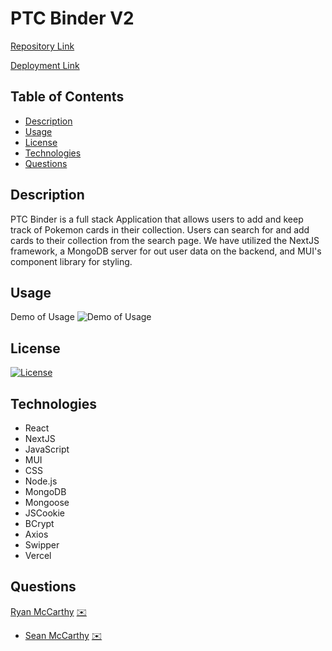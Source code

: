 # PTC Binder V2

[Repository Link](https://github.com/McTastic/PTC-Binder_V2)

[Deployment Link](https://ptc-binder-v2-4kml8079p-team-mc.vercel.app/)

## Table of Contents

- [Description](#Description)
- [Usage](#Usage)
- [License](#License)
- [Technologies](#Technologies)
- [Questions](#Questions)

## Description

PTC Binder is a full stack Application that allows users to add and keep track of Pokemon cards in their collection. Users can search for and add cards to their collection from the search page. We have utilized the NextJS framework, a MongoDB server for out user data on the backend, and MUI's component library for styling.

## Usage

Demo of Usage
![Demo of Usage](/public/images/addCard.gif)

## License

[![License](https://img.shields.io/badge/License-MIT-yellow.svg)](https://opensource.org/licenses/MIT)

## Technologies

- React
- NextJS
- JavaScript
- MUI
- CSS
- Node.js
- MongoDB
- Mongoose
- JSCookie
- BCrypt
- Axios
- Swipper
- Vercel

## Questions

[Ryan McCarthy](https://github.com/rmmccar92/) [:envelope:](mailto:rmmccar92@gmail.com)
- [Sean McCarthy](https://github.com/McTastic) [:envelope:](mailto:mctastic2121@gmail.com)
